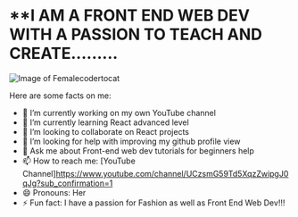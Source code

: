 # **I AM A FRONT END WEB DEV WITH A PASSION TO TEACH AND CREATE......... 

 
![Image of Femalecodertocat](https://octodex.github.com/femalecodertocat/Femalecodertocat.png)


<!--
**meeramenon07/meeramenon07** is a ✨ _special_ ✨ repository because its `README.md` (this file) appears on your GitHub profile.
-->
Here are some facts on me:

- 🔭 I’m currently working on my own YouTube channel
- 🌱 I’m currently learning React advanced level
- 👯 I’m looking to collaborate on React projects
- 🤔 I’m looking for help with improving my github profile view
- 💬 Ask me about Front-end web dev tutorials for beginners help
- 📫 How to reach me: [YouTube Channel]https://www.youtube.com/channel/UCzsmG59Td5XqzZwipgJ0qJg?sub_confirmation=1
- 😄 Pronouns: Her
- ⚡ Fun fact: I have a passion for Fashion as well as Front End Web Dev!!! 

